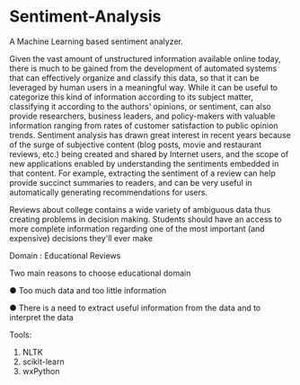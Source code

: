 Sentiment-Analysis
==================

A Machine Learning based sentiment analyzer.

Given the vast amount of unstructured information available online today, there is much to be gained from the development of automated systems that can effectively organize and classify this data, so that it can be leveraged by human users in a meaningful way. While it can be useful to categorize this kind of information according to its subject matter, classifying it according to the authors’ opinions, or sentiment, can also provide researchers, business leaders, and policy-makers with valuable information ranging from rates of customer satisfaction to public opinion trends. Sentiment analysis has drawn great interest in recent years because of the surge of subjective content (blog posts, movie and restaurant reviews, etc.) being created and shared by Internet users, and the scope of new applications enabled by understanding the sentiments embedded in that content. For example, extracting the sentiment of a review can help provide succinct summaries to readers, and can be very useful in automatically generating recommendations for users.

Reviews about college contains a wide variety of ambiguous data thus creating problems in decision making. Students should have an access to more complete information regarding one of the most important (and expensive) decisions they'll ever make

Domain : Educational Reviews

Two main reasons to choose educational domain

●	Too much data and too little information

●	There is a need to extract useful information from the data and to interpret the data

Tools:
1. NLTK
2. scikit-learn
3. wxPython



